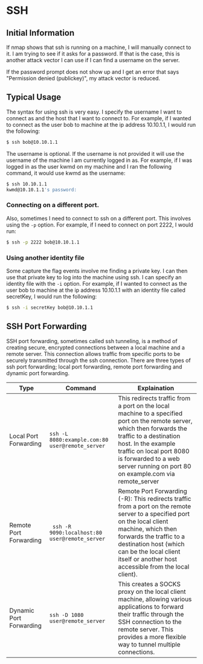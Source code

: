 # SSH

## Initial Information

If nmap shows that ssh is running on a machine, I will manually connect to it. I am trying to see if it asks for a password. If that is the case, this is another attack vector I can use if I can find a username on the server.

If the password prompt does not show up and I get an error that says "Permission denied (publickey)", my attack vector is reduced.

## Typical Usage

The syntax for using ssh is very easy. I specify the username I want to connect as and the host that I want to connect to. For example, if I wanted to connect as the user bob to machine at the ip address 10.10.1.1, I would run the following:

```bash
$ ssh bob@10.10.1.1
```

The username is optional. If the username is not provided it will use the username of the machine I am currently logged in as. For example, if I was logged in as the user kwmd on my machine and I ran the following command, it would use kwmd as the username:

```bash
$ ssh 10.10.1.1
kwmd@10.10.1.1's password:
```

### Connecting on a different port.

Also, sometimes I need to connect to ssh on a different port. This involves using the `-p` option. For example, if I need to connect on port 2222, I would run:

```bash
$ ssh -p 2222 bob@10.10.1.1
```

### Using another identity file

Some capture the flag events involve me finding a private key. I can then use that private key to log into the machine using ssh. I can specify an identity file with the `-i` option. For example, if I wanted to connect as the user bob to machine at the ip address 10.10.1.1 with an identity file called secretKey, I would run the following:

```bash
$ ssh -i secretKey bob@10.10.1.1
```

## SSH Port Forwarding

SSH port forwarding, sometimes called ssh tunneling, is a method of creating secure, encrypted connections between a local machine and a remote server. This connection allows traffic from specific ports to be securely transmitted through the ssh connection. There are three types of ssh port forwarding; local port forwarding, remote port forwarding and dynamic port forwarding.

| Type | Command | Explaination |
| --- | --- | --- |
| Local Port Forwarding | `ssh -L 8080:example.com:80 user@remote_server` | This redirects traffic from a port on the local machine to a specified port on the remote server, which then forwards the traffic to a destination host. In the example traffic on local port 8080 is forwarded to a web server running on port 80 on example.com via remote_server |
| Remote Port Forwarding | ` ssh -R 9090:localhost:80 user@remote_server` | Remote Port Forwarding (-R): This redirects traffic from a port on the remote server to a specified port on the local client machine, which then forwards the traffic to a destination host (which can be the local client itself or another host accessible from the local client). |
| Dynamic Port Forwarding | `ssh -D 1080 user@remote_server` | This creates a SOCKS proxy on the local client machine, allowing various applications to forward their traffic through the SSH connection to the remote server. This provides a more flexible way to tunnel multiple connections. |
